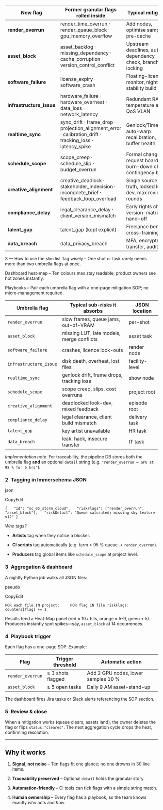 | New flag                  | Former granular flags rolled inside                                                                             | Typical mitigation                                               |
| ------------------------- | --------------------------------------------------------------------------------------------------------------- | ---------------------------------------------------------------- |
| **render\_overrun**       | render\_time\_overrun · render\_queue\_block · gpu\_memory\_overflow                                            | Add nodes, optimise samples, pre-cache                           |
| **asset\_block**          | asset\_backlog · missing\_dependency · cache\_corruption · version\_control\_conflict                           | Upstream deadlines, auto-dependency check, branch-locking        |
| **software\_failure**     | license\_expiry · software\_crash                                                                               | Floating-license monitor, nightly stability build                |
| **infrastructure\_issue** | hardware\_failure · hardware\_overheat · data\_loss · network\_latency                                          | Redundant RAID, temperature alerts, QoS VLAN                     |
| **realtime\_sync**        | sync\_drift · frame\_drop · projection\_alignment\_error · calibration\_drift · tracking\_loss · latency\_spike | Genlock/Timecode, auto-warp recalibration, buffer health         |
| **schedule\_scope**       | scope\_creep · schedule\_slip · budget\_overrun                                                                 | Formal change-request board, burn-down chart, contingency buffer |
| **creative\_alignment**   | creative\_deadlock · stakeholder\_indecision · incomplete\_brief · feedback\_loop\_overload                     | Single source of truth, locked look-dev, max review rounds       |
| **compliance\_delay**     | legal\_clearance\_delay · client\_version\_mismatch                                                             | Early rights check, version-matrix hand-off                      |
| **talent\_gap**           | talent\_gap (kept explicit)                                                                                     | Freelance bench, cross-training                                  |
| **data\_breach**          | data\_privacy\_breach                                                                                           | MFA, encrypted transfer, audit logs                              |



3 — How to use the slim list
Tag wisely – One shot or task rarely needs more than two umbrella flags at once.

Dashboard heat-map – Ten colours max stay readable; product owners see hot zones instantly.

Playbooks – Pair each umbrella flag with a one-page mitigation SOP; no micro-management required.





| Umbrella flag          | Typical sub-risks it absorbs              | JSON location  |
| ---------------------- | ----------------------------------------- | -------------- |
| `render_overrun`       | slow frames, queue jams, out-of-VRAM      | per-shot       |
| `asset_block`          | missing LUT, late models, merge conflicts | asset task     |
| `software_failure`     | crashes, licence lock-outs                | render node    |
| `infrastructure_issue` | disk death, overheat, lost files          | facility-level |
| `realtime_sync`        | genlock drift, frame drops, tracking loss | show node      |
| `schedule_scope`       | scope creep, slips, cost overruns         | project root   |
| `creative_alignment`   | deadlocked look-dev, mixed feedback       | episode root   |
| `compliance_delay`     | legal clearance, client build mismatch    | delivery task  |
| `talent_gap`           | key artist unavailable                    | HR task        |
| `data_breach`          | leak, hack, insecure transfer             | IT task        |


_Implementation note_: For traceability, the pipeline DB stores both the umbrella flag **and** an optional `detail` string (e.g. `"render_overrun – GPU at 98 % for 5 hrs"`).

### 2 Tagging in Immerschema JSON

json

CopyEdit

`{   "id": "sc_05_storm_cloud",   "riskFlags": ["render_overrun", "asset_block"],   "riskDetail": "Queue saturated; missing sky texture v12" }`

_Who tags?_

- **Artists** tag when they notice a blocker.
    
- **CI scripts** tag automatically (e.g. farm > 95 % queue → `render_overrun`).
    
- **Producers** tag global items like `schedule_scope` at project level.
    

### 3 Aggregation & dashboard

A nightly Python job walks all JSON files:

pseudo

CopyEdit

`FOR each file IN project:     FOR flag IN file.riskFlags:         counters[flag] += 1`

Results feed a Heat-Map panel (red = 10+ hits, orange = 5-9, green < 5). Producers instantly spot spikes—say, `asset_block` at 14 occurrences.

### 4 Playbook trigger

Each flag has a one-page SOP. Example:

|Flag|Trigger threshold|Automatic action|
|---|---|---|
|`render_overrun`|≥ 3 shots flagged|Add 2 GPU nodes, lower samples 10 %|
|`asset_block`|≥ 5 open tasks|Daily 9 AM asset-stand-up|

The dashboard fires Jira tasks or Slack alerts referencing the SOP section.

### 5 Review & close

When a mitigation works (queue clears, assets land), the owner deletes the flag or flips `status:"cleared"`. The next aggregation cycle drops the heat, confirming resolution.

---

## Why it works

1. **Signal, not noise** – Ten flags fit one glance; no one drowns in 30 line items.
    
2. **Traceability preserved** – Optional `detail` holds the granular story.
    
3. **Automation-friendly** – CI tools can tick flags with a simple string match.
    
4. **Human ownership** – Every flag has a playbook, so the team knows exactly _who_ acts and _how_.